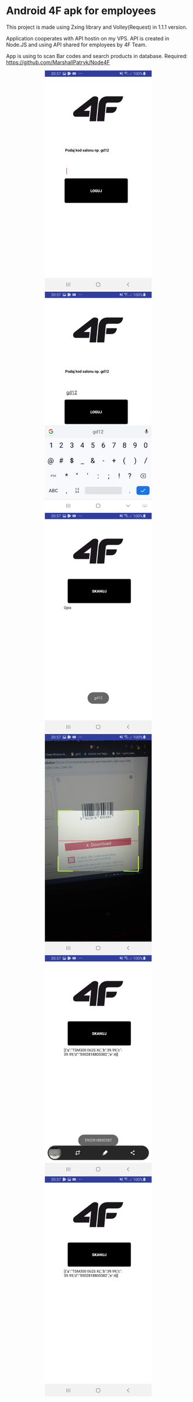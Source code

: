 # Android 4F apk for employees
This project is made using Zxing library and Volley(Request) in 1.1.1 version.

Application cooperates with API hostin on my VPS. API is created in Node.JS and using API shared for employees by 4F Team.

App is using to scan Bar codes and search products in database. Required: https://github.com/MarshallPatryk/Node4F

<p align="center">
  <img src="https://github.com/MarshallPatryk/android4Fapk/blob/master/Screenshot_20200122-205721_4F%20Marshall.jpg" height="600" title="hover text">
  <img src="https://github.com/MarshallPatryk/android4Fapk/blob/master/Screenshot_20200122-205727_4F%20Marshall.jpg?raw=true" height="600" title="hover text">
  <img src="https://github.com/MarshallPatryk/android4Fapk/blob/master/Screenshot_20200122-205739_4F%20Marshall.jpg" height="600" title="hover text">
  <img src="https://github.com/MarshallPatryk/android4Fapk/blob/master/Screenshot_20200122-205748_4F%20Marshall.jpg?raw=true" height="600" title="hover text">
  <img src="https://github.com/MarshallPatryk/android4Fapk/blob/master/Screenshot_20200122-205750_4F%20Marshall.jpg" height="600" title="hover text">
  <img src="https://github.com/MarshallPatryk/android4Fapk/blob/master/Screenshot_20200122-205712_4F%20Marshall.jpg" height="600" title="hover text">
</p>



